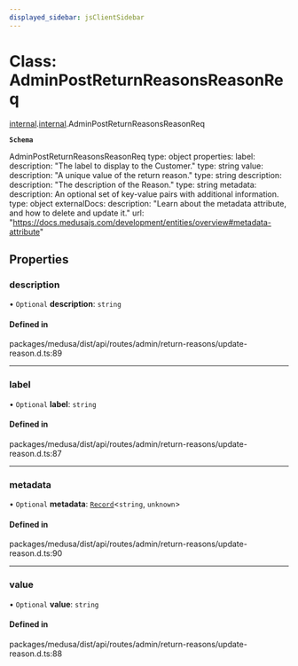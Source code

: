 ```yaml
---
displayed_sidebar: jsClientSidebar
---
```


# Class: AdminPostReturnReasonsReasonReq

[internal](../modules/internal-8.md).[internal](../modules/internal-8.internal.md).AdminPostReturnReasonsReasonReq

**`Schema`**

AdminPostReturnReasonsReasonReq
type: object
properties:
  label:
    description: "The label to display to the Customer."
    type: string
  value:
    description: "A unique value of the return reason."
    type: string
  description:
    description: "The description of the Reason."
    type: string
  metadata:
    description: An optional set of key-value pairs with additional information.
    type: object
    externalDocs:
      description: "Learn about the metadata attribute, and how to delete and update it."
      url: "https://docs.medusajs.com/development/entities/overview#metadata-attribute"

## Properties

### description

• `Optional` **description**: `string`

#### Defined in

packages/medusa/dist/api/routes/admin/return-reasons/update-reason.d.ts:89

___

### label

• `Optional` **label**: `string`

#### Defined in

packages/medusa/dist/api/routes/admin/return-reasons/update-reason.d.ts:87

___

### metadata

• `Optional` **metadata**: [`Record`](../modules/internal.md#record)<`string`, `unknown`\>

#### Defined in

packages/medusa/dist/api/routes/admin/return-reasons/update-reason.d.ts:90

___

### value

• `Optional` **value**: `string`

#### Defined in

packages/medusa/dist/api/routes/admin/return-reasons/update-reason.d.ts:88
